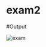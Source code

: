 # exam2

#Output

![exam](https://github.com/Israttulin24/shopping_cart_israt/assets/135654667/7c0a070f-126f-495a-95dc-168e26cec5cf)
